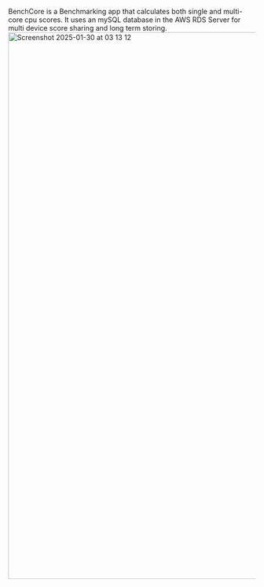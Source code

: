 BenchCore is a Benchmarking app that calculates both single and multi-core cpu scores. It uses an mySQL database in the AWS RDS Server for multi device score sharing and long term storing.
<img width="1112" alt="Screenshot 2025-01-30 at 03 13 12" src="https://github.com/user-attachments/assets/1f03e7a0-9194-4c85-84c2-4245954f7481" />
